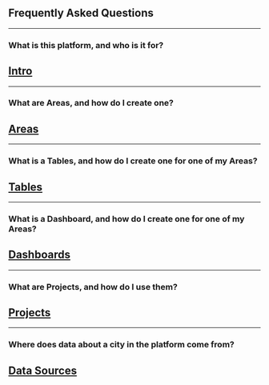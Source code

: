
## **Frequently Asked Questions** 
______
### What is this platform, and who is it for?

## [**Intro**](https://www.citiesense.com/docs/pages/01-Intro.md "Intro")
______
### What are Areas, and how do I create one?

## [**Areas**](https://www.citiesense.com/docs/pages/02-Areas.md "Areas")
______
### What is a Tables, and how do I create one for one of my Areas?

## [**Tables**](https://www.citiesense.com/docs/pages/03-Tables.md "Tables")
______
### What is a Dashboard, and how do I create one for one of my Areas?

## [**Dashboards**](https://www.citiesense.com/docs/pages/04-Dashboards.md "Dashboards")
______
### What are Projects, and how do I use them? 

## [**Projects**](https://www.citiesense.com/docs/pages/05-Projects.md "Projects")
______
### Where does data about a city in the platform come from? 

## [**Data Sources**](https://www.citiesense.com/docs/pages/06-Sources.md "Citiesense Data Sources")

